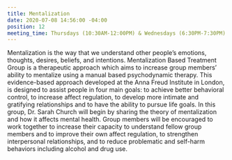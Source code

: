 ```yaml
---
title: Mentalization
date: 2020-07-08 14:56:00 -04:00
position: 12
meeting_time: Thursdays (10:30AM-12:00PM) & Wednesdays (6:30PM-7:30PM)
---
```


Mentalization is the way that we understand other people’s emotions, thoughts, desires, beliefs, and intentions. Mentalization Based Treatment Group is a therapeutic approach which aims to increase group members’ ability to mentalize using a manual based psychodynamic therapy. This evidence-based approach developed at the Anna Freud Institute in London, is designed to assist people in four main goals: to achieve better behavioral control, to increase affect regulation, to develop more intimate and gratifying relationships and to have the ability to pursue life goals.  In this group, Dr. Sarah Church will begin by sharing the theory of mentalization and how it affects mental health. Group members will be encouraged to work together to increase their capacity to understand fellow group members and to improve their own affect regulation, to strengthen interpersonal relationships, and to reduce problematic and self-harm behaviors including alcohol and drug use. 